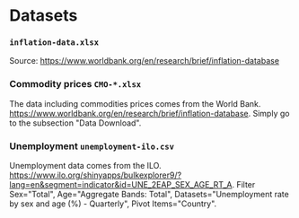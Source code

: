 # Datasets
### `inflation-data.xlsx`
Source: https://www.worldbank.org/en/research/brief/inflation-database

### Commodity prices `CMO-*.xlsx`
The data including commodities prices comes from the World Bank. https://www.worldbank.org/en/research/brief/inflation-database. Simply go to the subsection "Data Download".

### Unemployment `unemployment-ilo.csv`
Unemployment data comes from the ILO. https://www.ilo.org/shinyapps/bulkexplorer9/?lang=en&segment=indicator&id=UNE_2EAP_SEX_AGE_RT_A. Filter Sex="Total", Age="Aggregate Bands: Total", Datasets="Unemployment rate by sex and age (%) - Quarterly", Pivot Items="Country".
